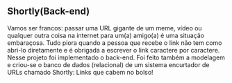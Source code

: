 ## Shortly(Back-end)

Vamos ser francos: passar uma URL gigante de um meme, vídeo ou qualquer outra coisa na internet para um(a) amigo(a) é uma situação embaraçosa. 
Tudo piora quando a pessoa que recebe o link não tem como abri-lo diretamente e é obrigada a escrever o link caractere por caractere.
<br>
Nesse projeto foi implementado o back-end. 
Foi feito também a modelagem e criou-se o banco de dados (relacional) de um sistema encurtador de URLs chamado Shortly: Links que cabem no bolso!
<br>
